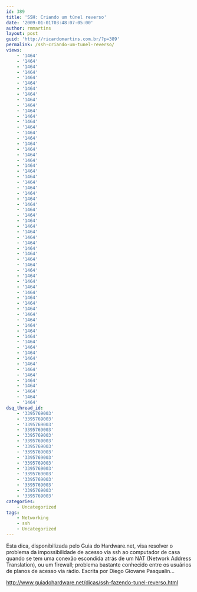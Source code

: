 ```yaml
---
id: 389
title: 'SSH: Criando um túnel reverso'
date: '2009-01-01T03:48:07-05:00'
author: rmmartins
layout: post
guid: 'http://ricardomartins.com.br/?p=389'
permalink: /ssh-criando-um-tunel-reverso/
views:
    - '1464'
    - '1464'
    - '1464'
    - '1464'
    - '1464'
    - '1464'
    - '1464'
    - '1464'
    - '1464'
    - '1464'
    - '1464'
    - '1464'
    - '1464'
    - '1464'
    - '1464'
    - '1464'
    - '1464'
    - '1464'
    - '1464'
    - '1464'
    - '1464'
    - '1464'
    - '1464'
    - '1464'
    - '1464'
    - '1464'
    - '1464'
    - '1464'
    - '1464'
    - '1464'
    - '1464'
    - '1464'
    - '1464'
    - '1464'
    - '1464'
    - '1464'
    - '1464'
    - '1464'
    - '1464'
    - '1464'
    - '1464'
    - '1464'
    - '1464'
    - '1464'
    - '1464'
    - '1464'
    - '1464'
    - '1464'
    - '1464'
    - '1464'
    - '1464'
    - '1464'
    - '1464'
    - '1464'
    - '1464'
    - '1464'
    - '1464'
    - '1464'
    - '1464'
    - '1464'
    - '1464'
    - '1464'
    - '1464'
    - '1464'
dsq_thread_id:
    - '3395769003'
    - '3395769003'
    - '3395769003'
    - '3395769003'
    - '3395769003'
    - '3395769003'
    - '3395769003'
    - '3395769003'
    - '3395769003'
    - '3395769003'
    - '3395769003'
    - '3395769003'
    - '3395769003'
    - '3395769003'
    - '3395769003'
    - '3395769003'
categories:
    - Uncategorized
tags:
    - Networking
    - ssh
    - Uncategorized
---
```


Esta dica, disponibilizada pelo Guia do Hardware.net, visa resolver o problema da impossibilidade de acesso via ssh ao computador de casa quando se tem uma conexão escondida atrás de um NAT (Network Address Translation), ou um firewall; problema bastante conhecido entre os usuários de planos de acesso via rádio. Escrita por Diego Giovane Pasqualin…

<http://www.guiadohardware.net/dicas/ssh-fazendo-tunel-reverso.html>